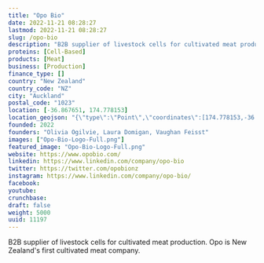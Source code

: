 ```yaml
---
title: "Opo Bio"
date: 2022-11-21 08:28:27
lastmod: 2022-11-21 08:28:27
slug: /opo-bio
description: "B2B supplier of livestock cells for cultivated meat production. Opo is New Zealand's first cultivated meat company."
proteins: [Cell-Based]
products: [Meat]
business: [Production]
finance_type: []
country: "New Zealand"
country_code: "NZ"
city: "Auckland"
postal_code: "1023"
location: [-36.867651, 174.778153]
location_geojson: "{\"type\":\"Point\",\"coordinates\":[174.778153,-36.867651]}"
founded: 2022
founders: "Olivia Ogilvie, Laura Domigan, Vaughan Feisst"
images: ["Opo-Bio-Logo-Full.png"]
featured_image: "Opo-Bio-Logo-Full.png"
website: https://www.opobio.com/
linkedin: https://www.linkedin.com/company/opo-bio
twitter: https://twitter.com/opobionz
instagram: https://www.linkedin.com/company/opo-bio/
facebook: 
youtube: 
crunchbase: 
draft: false
weight: 5000
uuid: 11197
---
```

B2B supplier of livestock cells for cultivated meat production. Opo is New Zealand's first cultivated meat company.
